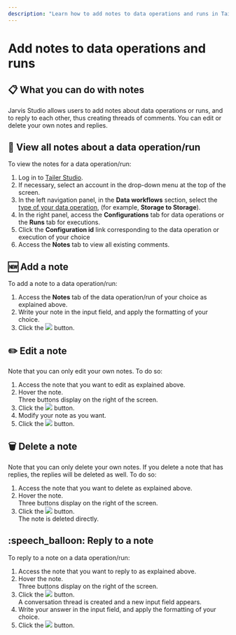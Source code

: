 ```yaml
---
description: "Learn how to add notes to data operations and runs in Tailer\_Studio."
---
```


# Add notes to data operations and runs

## :clipboard: What you can do with notes

Jarvis Studio allows users to add notes about data operations or runs, and to reply to each other, thus creating threads of comments. You can edit or delete your own notes and replies.

## :eyes: View all notes about a data operation/run

To view the notes for a data operation/run:

1. Log in to [Tailer Studio](http://studio.tailer.ai).
2. If necessary, select an account in the drop-down menu at the top of the screen.
3. In the left navigation panel, in the **Data workflows** section, select the [type of your data operation](../data-pipeline-operations/untitled.md#types-of-data-pipeline-operations), (for example, **Storage to Storage**).
4. In the right panel, access the **Configurations** tab for data operations or the **Runs** tab for executions.
5. Click the **Configuration id** link corresponding to the data operation or execution of your choice
6. Access the **Notes** tab to view all existing comments.

## :new: Add a note

To add a note to a data operation/run:

1. Access the **Notes** tab of the data operation/run of your choice as explained above.
2. Write your note in the input field, and apply the formatting of your choice.
3. Click the ![](../.gitbook/assets/tailer\_studio\_add\_note.png) button.

## :pencil2: Edit a note

Note that you can only edit your own notes. To do so:

1. Access the note that you want to edit as explained above.
2. Hover the note.\
   Three buttons display on the right of the screen.
3. Click the ![](../.gitbook/assets/tailer\_studio\_edit\_note.png) button.
4. Modify your note as you want.
5. Click the ![](../.gitbook/assets/tailer\_studio\_edit\_note\_2.png) button.

## :wastebasket: Delete a note

Note that you can only delete your own notes. If you delete a note that has replies, the replies will be deleted as well. To do so:

1. Access the note that you want to delete as explained above.
2. Hover the note.\
   Three buttons display on the right of the screen.
3. Click the ![](../.gitbook/assets/tailer\_studio\_delete\_note.png) button.\
   The note is deleted directly.

## :speech\_balloon: Reply to a note

To reply to a note on a data operation/run:

1. Access the note that you want to reply to as explained above.
2. Hover the note.\
   Three buttons display on the right of the screen.
3. Click the ![](../.gitbook/assets/tailer\_studio\_reply\_to\_a\_note.png) button.\
   A conversation thread is created and a new input field appears.
4. Write your answer in the input field, and apply the formatting of your choice.
5. Click the ![](../.gitbook/assets/tailer\_studio\_add\_note.png) button.
